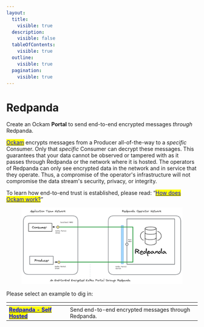 ```yaml
---
layout:
  title:
    visible: true
  description:
    visible: false
  tableOfContents:
    visible: true
  outline:
    visible: true
  pagination:
    visible: true
---
```


# Redpanda

Create an Ockam **Portal** to send end-to-end encrypted messages _through_ Redpanda.

[<mark style="color:blue;">Ockam</mark>](../../../) encrypts messages from a Producer all-of-the-way to a _specific_ Consumer. Only that _specific_ Consumer can decrypt these messages. This guarantees that your data cannot be observed or tampered with as it passes through Redpanda or the network where it is hosted. The operators of Redpanda can only see encrypted data in the network and in service that they operate. Thus, a compromise of the operator's infrastructure will not compromise the data stream's security, privacy, or integrity.

To learn how end-to-end trust is established, please read: “[<mark style="color:blue;">How does Ockam work?</mark>](../../../how-does-ockam-work.md)”

<figure><img src="../../../.gitbook/assets/redpanda_docker.png" alt=""><figcaption></figcaption></figure>

Please select an example to dig in:

<table data-card-size="large" data-view="cards"><thead><tr><th></th><th></th></tr></thead><tbody><tr><td><a href="self_hosted.md"><mark style="color:blue;"><strong>Redpanda - Self Hosted</strong></mark></td><td>Send end-to-end encrypted messages through Redpanda.</td></tr></tbody></table>
